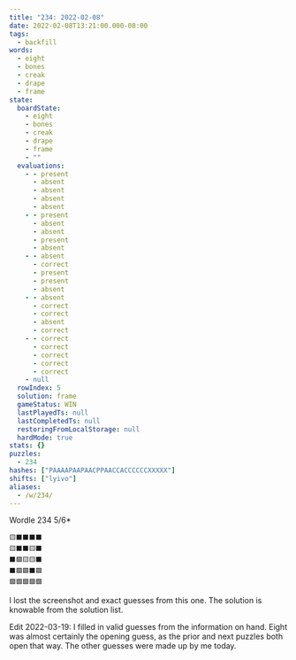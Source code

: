 ```yaml
---
title: "234: 2022-02-08"
date: 2022-02-08T13:21:00.000-08:00
tags:
  - backfill
words:
  - eight
  - bones
  - creak
  - drape
  - frame
state:
  boardState:
    - eight
    - bones
    - creak
    - drape
    - frame
    - ""
  evaluations:
    - - present
      - absent
      - absent
      - absent
      - absent
    - - present
      - absent
      - absent
      - present
      - absent
    - - absent
      - correct
      - present
      - present
      - absent
    - - absent
      - correct
      - correct
      - absent
      - correct
    - - correct
      - correct
      - correct
      - correct
      - correct
    - null
  rowIndex: 5
  solution: frame
  gameStatus: WIN
  lastPlayedTs: null
  lastCompletedTs: null
  restoringFromLocalStorage: null
  hardMode: true
stats: {}
puzzles:
  - 234
hashes: ["PAAAAPAAPAACPPAACCACCCCCCXXXXX"]
shifts: ["lyivo"]
aliases:
  - /w/234/
---
```


Wordle 234 5/6*

<!-- more -->

```
🟨⬛⬛⬛⬛
🟨⬛⬛🟨⬛
⬛🟩🟨🟨⬛
⬛🟩🟩⬛🟩
🟩🟩🟩🟩🟩
```

I lost the screenshot and exact guesses from this one. The solution is knowable from the solution list.

Edit 2022-03-19: I filled in valid guesses from the information on hand. Eight was almost certainly the opening guess, as the prior and next puzzles both open that way. The other guesses were made up by me today.
